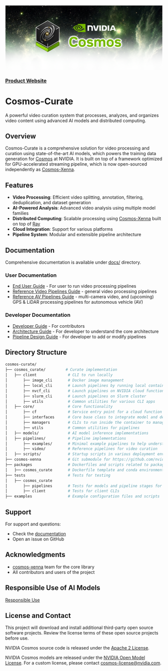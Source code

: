 <p align="center">
    <img src="docs/assets/nvidia-cosmos-header.png" alt="NVIDIA Cosmos Header">
</p>

### [Product Website](https://www.nvidia.com/en-us/ai/cosmos/)

# Cosmos-Curate

A powerful video curation system that processes, analyzes, and organizes video content using advanced AI models and distributed computing.

## Overview

Cosmos-Curate is a comprehensive solution for video processing and curation using state-of-the-art AI models,
which powers the training data generation for [Cosmos](https://www.nvidia.com/en-us/ai/cosmos/) at NVIDIA.
It is built on top of a framework optimized for GPU-accelerated streaming pipeline,
which is now open-sourced independently as [Cosmos-Xenna](https://github.com/nvidia-cosmos/cosmos-xenna).

## Features

- **Video Processing**: Efficient video splitting, annotation, filtering, deduplication, and dataset generation
- **AI-Powered Analysis**: Advanced video analysis using multiple model families
- **Distributed Computing**: Scalable processing using [Cosmos-Xenna](https://github.com/nvidia-cosmos/cosmos-xenna) built on top of [Ray](https://www.anyscale.com/product/open-source/ray)
- **Cloud Integration**: Support for various platforms
- **Pipeline System**: Modular and extensible pipeline architecture

## Documentation

Comprehensive documentation is available under [docs/](docs/README.md) directory.

### User Documentation
- [End User Guide](docs/client/END_USER_GUIDE.md) - For user to run video processing pipelines
- [Reference Video Pipelines Guide](docs/curator/REFERENCE_PIPELINES_VIDEO.md) - general video processing pipelines
- [Reference AV Pipelines Guide](docs/curator/REFERENCE_PIPELINES_AV.md) - multi-camera video, and (upcoming) GPS & LiDAR processing pipelines for autonomous vehicle (AV)

### Developer Documentation
- [Developer Guide](docs/DEVELOPER_GUIDE.md) - For contributors
- [Architecture Guide](docs/curator/ARCHITECTURE_GUIDE.md) - For developer to understand the core architecture
- [Pipeline Design Guide](docs/curator/PIPELINE_DESIGN_GUIDE.md) - For developer to add or modify pipelines

## Directory Structure

```bash
cosmos-curate/
├── cosmos_curate/         # Curate implementation
│   ├── client              # CLI to run locally
│       ├── image_cli       # Docker image management
│       ├── local_cli       # Launch pipelines by running local container
│       ├── nvcf_cli        # Launch pipelines on NVIDIA cloud function
│       ├── slurm_cli       # Launch pipelines on Slurm cluster
│       ├── utils           # Common utilities for various CLI apps
│   ├── core/               # Core functionality
│       ├── cf              # Service entry point for a cloud function deployment
│       ├── interfaces      # Core base class to integrate model and define new pipelines
│       ├── managers        # CLIs to run inside the container to manage models, databases, etc.
│       ├── utils           # Common utilities for pipelines
│   ├── models/             # AI model inference implementations
│   ├── pipelines/          # Pipeline implementations
│       ├── examples/       # Minimal example pipelines to help understand the framework
│       ├── video/          # Reference pipelines for video curation
│   ├── scripts/            # Startup scripts in various deployment environments
├── cosmos-xenna            # Git submodule for https://github.com/nvidia-cosmos/cosmos-xenna
├── packages                # Dockerfiles and scripts related to packaging
│   ├── cosmos_curate       # Dockerfile template and conda environment recipes for building cosmos_curate image
├── tests                   # Tests for testing
│   ├── cosmos_curate             
│       ├── pipelines       # Tests for models and pipeline stages for cosmos_curate
│       ├── client          # Tests for client CLIs
├── examples                # Example configuration files and scripts
```

## Support

For support and questions:
- Check the [documentation](docs/README.md)
- Open an issue on GitHub

## Acknowledgments

- [cosmos-xenna](https://github.com/nvidia-cosmos/cosmos-xenna) team for the core library
- All contributors and users of the project

## Responsible Use of AI Models
[Responsible Use](./RESPONSIBLE_USE.md)

## License and Contact

This project will download and install additional third-party open source software projects. Review the license terms of these open source projects before use.

NVIDIA Cosmos source code is released under the [Apache 2 License](https://www.apache.org/licenses/LICENSE-2.0).

NVIDIA Cosmos models are released under the [NVIDIA Open Model License](https://www.nvidia.com/en-us/agreements/enterprise-software/nvidia-open-model-license). For a custom license, please contact [cosmos-license@nvidia.com](mailto:cosmos-license@nvidia.com).
